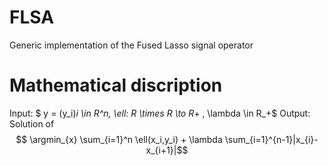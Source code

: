 # FLSA
Generic implementation of the Fused Lasso signal operator 

# Mathematical discription
Input: $ y = (y_i)_i \in R^n, \ell: R \times R \to R_+ , \lambda \in R_+$ 
Output: Solution of
$$  \argmin_{x} \sum_{i=1}^n \ell(x_i,y_i) + \lambda \sum_{i=1}^{n-1}|x_{i}-x_{i+1}|$$
